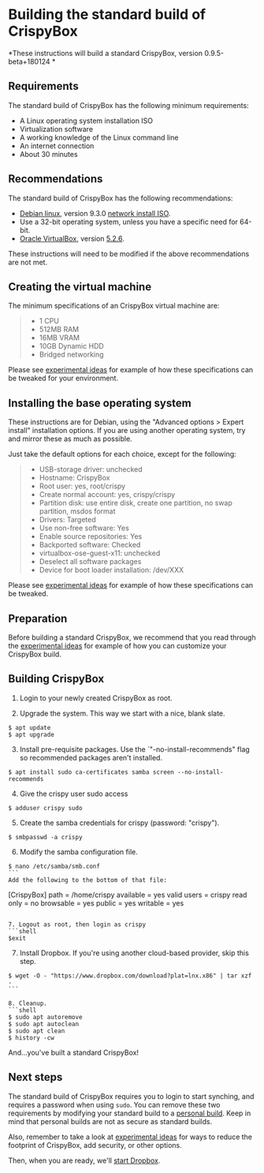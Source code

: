 # Building the standard build of CrispyBox
*These instructions will build a standard CrispyBox, version 0.9.5-beta+180124 *  

## Requirements
The standard build of CrispyBox has the following minimum requirements:
* A Linux operating system installation ISO
* Virtualization software
* A working knowledge of the Linux command line
* An internet connection
* About 30 minutes

## Recommendations
The standard build of CrispyBox has the following recommendations:
* [Debian linux](https://www.debian.org), version 9.3.0 [network install ISO](https://www.debian.org/CD/netinst/).
* Use a 32-bit operating system, unless you have a specific need for 64-bit.
* [Oracle VirtualBox](https://www.virtualbox.org/), version [5.2.6](http://download.virtualbox.org/virtualbox/5.2.6/).

These instructions will need to be modified if the above recommendations are not met.

## Creating the virtual machine
The minimum specifications of an CrispyBox virtual machine are:
> * 1 CPU
> * 512MB RAM
> * 16MB VRAM
> * 10GB Dynamic HDD
> * Bridged networking

Please see [experimental ideas](https://github.com/APrettyCoolProgram/CrispyBox/blob/master/Experimental_ideas.md) for example of how these specifications can be tweaked for your environment. 

## Installing the base operating system
These instructions are for Debian, using the "Advanced options > Expert install" installation options. If you are using another operating system, try and mirror these as much as possible.

Just take the default options for each choice, except for the following:
> * USB-storage driver: unchecked
> * Hostname: CrispyBox
> * Root user: yes, root/crispy
> * Create normal account: yes, crispy/crispy
> * Partition disk: use entire disk, create one partition, no swap partition, msdos format
> * Drivers: Targeted
> * Use non-free software: Yes
> * Enable source repositories: Yes
> * Backported software: Checked
> * virtualbox-ose-guest-x11: unchecked
> * Deselect all software packages
> * Device for boot loader installation: /dev/XXX

Please see [experimental ideas](https://github.com/APrettyCoolProgram/CrispyBox/blob/master/Experimental_ideas.md) for example of how these specifications can be tweaked. 

## Preparation
Before building a standard CrispyBox, we recommend that you read through the [experimental ideas](https://github.com/APrettyCoolProgram/CrispyBox/blob/master/Experimental_ideas.md) for example of how you can customize your CrispyBox build.

## Building CrispyBox
1. Login to your newly created CrispyBox as root.

2. Upgrade the system. This way we start with a nice, blank slate.
```shell
$ apt update
$ apt upgrade
```

3. Install pre-requisite packages. Use the `"-no-install-recommends" flag so recommended packages aren't installed.
```shell
$ apt install sudo ca-certificates samba screen --no-install-recommends
```

4. Give the crispy user sudo access
```shell
$ adduser crispy sudo
```

5. Create the samba credentials for crispy (password: "crispy").
```shell
$ smbpasswd -a crispy
``` 

6. Modify the samba configuration file.
```shell
$ nano /etc/samba/smb.conf
``` 
Add the following to the bottom of that file:
```
[CrispyBox]
path = /home/crispy
available = yes
valid users = crispy
read only = no
browsable = yes
public = yes
writable = yes
```

7. Logout as root, then login as crispy
```shell
$exit
```

7. Install Dropbox. If you're using another cloud-based provider, skip this step.
```shell
$ wget -O - "https://www.dropbox.com/download?plat=lnx.x86" | tar xzf -
``` 

8. Cleanup.
```shell
$ sudo apt autoremove
$ sudo apt autoclean
$ sudo apt clean
$ history -cw
```
And...you've built a standard CrispyBox!

## Next steps

The standard build of CrispyBox requires you to login to start synching, and requires a password when using `sudo`. You can remove these two requirements by modifying your standard build to a [personal build](https://github.com/APrettyCoolProgram/CrispyBox/blob/master/Build_personal.md). Keep in mind that personal builds are not as secure as standard builds.

Also, remember to take a look at [experimental ideas](https://github.com/APrettyCoolProgram/CrispyBox/blob/master/Experimental_ideas.md) for ways to reduce the footprint of CrispyBox, add security, or other options.

Then, when you are ready, we'll [start Dropbox](https://github.com/APrettyCoolProgram/CrispyBox/blob/master/Start_Dropbox_sync.md).
